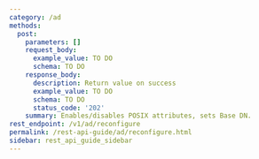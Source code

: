 ```yaml
---
category: /ad
methods:
  post:
    parameters: []
    request_body:
      example_value: TO DO
      schema: TO DO
    response_body:
      description: Return value on success
      example_value: TO DO
      schema: TO DO
      status_code: '202'
    summary: Enables/disables POSIX attributes, sets Base DN.
rest_endpoint: /v1/ad/reconfigure
permalink: /rest-api-guide/ad/reconfigure.html
sidebar: rest_api_guide_sidebar
---
```

